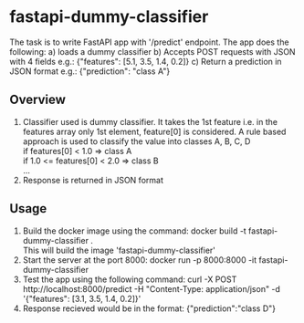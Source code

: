 # fastapi-dummy-classifier
The task is to write FastAPI app with '/predict' endpoint. The app does the following:
a) loads a dummy classifier
b) Accepts POST requests with JSON with 4 fields e.g.: {"features": [5.1, 3.5, 1.4, 0.2]}
c) Return a prediction in JSON format e.g.: {"prediction": "class A"}

## Overview
1. Classifier used is dummy classifier. It takes the 1st feature i.e. in the features array only 1st element, feature[0]
   is considered. A rule based approach is used to classify the value into classes A, B, C, D<br>
   if features[0] < 1.0 => class A<br>
   if 1.0 <= features[0] < 2.0 => class B<br>
   ...
3. Response is returned in JSON format

## Usage
1. Build the docker image using the command:
   docker build -t fastapi-dummy-classifier .<br>
   This will build the image 'fastapi-dummy-classifier'
3. Start the server at the port 8000:
   docker run -p 8000:8000 -it fastapi-dummy-classifier<br>
5. Test the app using the following command:
   curl -X POST http://localhost:8000/predict -H "Content-Type: application/json" -d '{"features": [3.1, 3.5, 1.4, 0.2]}'
7. Response recieved would be in the format:
   {"prediction":"class D"}
